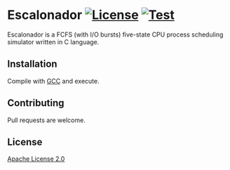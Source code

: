 # Escalonador [![License](https://img.shields.io/badge/License-Apache%202.0-blue.svg)](https://opensource.org/licenses/Apache-2.0) [![Test](https://badgen.net/badge/icon/windows?icon=windows&label)](https://www.microsoft.com/en-us/windows)

Escalonador is a FCFS (with I/O bursts) five-state CPU process scheduling simulator written in C language.

## Installation

Compile with [GCC](https://gcc.gnu.org/) and execute.

## Contributing
Pull requests are welcome.

## License
[Apache License 2.0](https://opensource.org/licenses/Apache-2.0)

